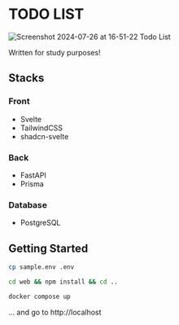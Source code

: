 # TODO LIST
![Screenshot 2024-07-26 at 16-51-22 Todo List](https://github.com/user-attachments/assets/3d4a360c-d96f-4f31-8919-91dcc8b36df9)

Written for study purposes!
## Stacks
### Front
- Svelte
- TailwindCSS
- shadcn-svelte
### Back
- FastAPI
- Prisma
### Database
- PostgreSQL
## Getting Started
```bash
cp sample.env .env
```
```bash
cd web && npm install && cd ..
```
```bash
docker compose up
```
... and go to http://localhost
